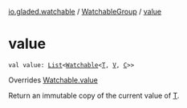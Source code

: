 [io.gladed.watchable](../index.md) / [WatchableGroup](index.md) / [value](./value.md)

# value

`val value: `[`List`](https://kotlinlang.org/api/latest/jvm/stdlib/kotlin.collections/-list/index.html)`<`[`Watchable`](../-watchable/index.md)`<`[`T`](index.md#T)`, `[`V`](index.md#V)`, `[`C`](index.md#C)`>>`

Overrides [Watchable.value](../-watchable/value.md)

Return an immutable copy of the current value of [T](../-watchable/index.md#T).

